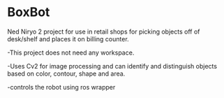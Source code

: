 # BoxBot
Ned Niryo 2 project for use in retail shops for picking objects off of desk/shelf and places it on billing counter. 

-This project does not need any workspace.

-Uses Cv2 for image processing and can identify and distinguish objects based on color, contour, shape and area.

-controls the robot using ros wrapper
